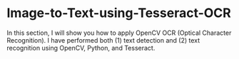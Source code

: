 # Image-to-Text-using-Tesseract-OCR
In this section, I will show you how to apply OpenCV OCR (Optical Character Recognition). I have performed both (1) text detection and (2) text recognition using OpenCV, Python, and Tesseract.
